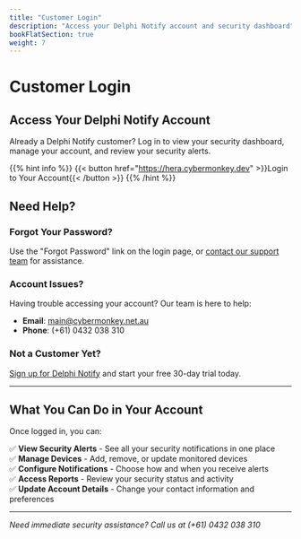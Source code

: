 ```yaml
---
title: "Customer Login"
description: "Access your Delphi Notify account and security dashboard"
bookFlatSection: true
weight: 7
---
```


# Customer Login

## Access Your Delphi Notify Account

Already a Delphi Notify customer? Log in to view your security dashboard, manage your account, and review your security alerts.

{{% hint info %}}
{{< button href="https://hera.cybermonkey.dev" >}}Login to Your Account{{< /button >}}
{{% /hint %}}

## Need Help?

### **Forgot Your Password?**
Use the "Forgot Password" link on the login page, or [contact our support team](mailto:main@cybermonkey.net.au?subject=Password%20Reset%20Request&body=Hi!%20I%20need%20help%20resetting%20my%20password%20for%20my%20Delphi%20Notify%20account.%0A%0AEmail%20address%20associated%20with%20my%20account:%20[your-email]%0A%0AThanks!) for assistance.

### **Account Issues?**
Having trouble accessing your account? Our team is here to help:

- **Email**: [main@cybermonkey.net.au](mailto:main@cybermonkey.net.au)
- **Phone**: (+61) 0432 038 310

### **Not a Customer Yet?**
[Sign up for Delphi Notify](/docs/delphi/sign-up/) and start your free 30-day trial today.

---

## **What You Can Do in Your Account**

Once logged in, you can:

✅ **View Security Alerts** - See all your security notifications in one place  
✅ **Manage Devices** - Add, remove, or update monitored devices  
✅ **Configure Notifications** - Choose how and when you receive alerts  
✅ **Access Reports** - Review your security status and activity  
✅ **Update Account Details** - Change your contact information and preferences  

---

*Need immediate security assistance? Call us at (+61) 0432 038 310*